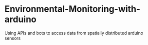 # Environmental-Monitoring-with-arduino
Using APIs and bots to access data from spatially distributed arduino sensors
